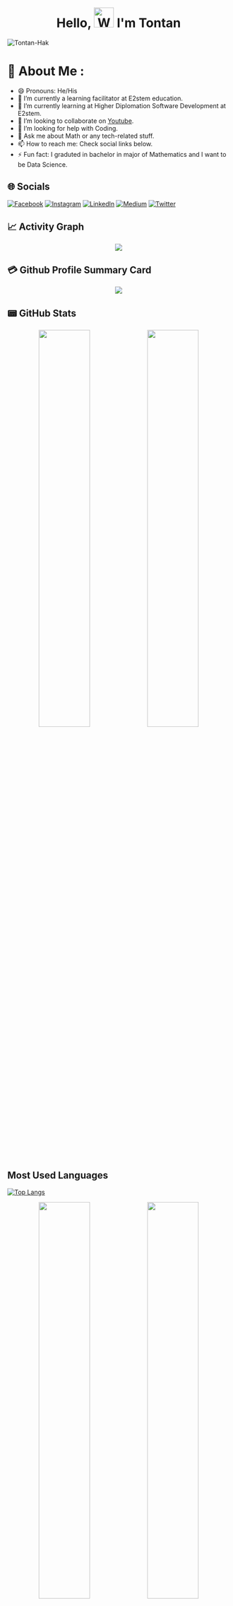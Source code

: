 <h1 align="center"> Hello, <img src="https://raw.githubusercontent.com/nixin72/nixin72/master/wave.gif" 
         alt="Waving hand animated gif"
         height="45"
         width="45" /> I'm Tontan</h1>

<p align="left"> <img src="https://komarev.com/ghpvc/?username=Tontan-Hak&label=Views&color=blue&style=plastic&style=for-the-badge" alt="Tontan-Hak" /> </p>

# 💫 About Me :
- 😄 Pronouns: He/His
- 🔭 I’m currently a learning facilitator at E2stem education.
- 🌱 I’m currently learning at Higher Diplomation Software Development at E2stem.
- 👯 I’m looking to collaborate on [Youtube](https://youtube.com/hellocodepur).
- 🤔 I’m looking for help with Coding.
- 💬 Ask me about Math or any tech-related stuff.
- 📫 How to reach me: Check social links below.
- ⚡ Fun fact: I graduted in bachelor in major of Mathematics and I want to be Data Science.

## 🌐 Socials
[![Facebook](https://img.shields.io/badge/Facebook-0077B5?style=for-the-badge&logo=Facebook&logoColor=white)](https://www.facebook.com/profile.php?id=100004905372662)
[![Instagram](https://img.shields.io/badge/Instagram-E4405F?style=for-the-badge&logo=instagram&logoColor=white)](https://www.instagram.com/hak_tontan/?hl=en) [![LinkedIn](https://img.shields.io/badge/LinkedIn-0077B5?style=for-the-badge&logo=linkedin&logoColor=white)](https://www.linkedin.com/in/hak-tontan-524897134/) [![Medium](https://img.shields.io/badge/Medium-12100E?style=for-the-badge&logo=medium&logoColor=white)](https://medium.com/@tontanhak97) [![Twitter](https://img.shields.io/twitter/follow/HakTontan?logo=Twitter&style=for-the-badge)](https://twitter.com/HakTontan)

## 📈 Activity Graph
<p align="center">
	<img src="https://activity-graph.herokuapp.com/graph?username=Tontan-Hak&theme=minimal"/>
</p>

## 💳 Github Profile Summary Card
<p align="center">
  <img src="https://github-profile-summary-cards.vercel.app/api/cards/profile-details?username=Tontan-Hak&theme=vue"/>
</p>

## 📟 GitHub Stats
<p align="center">
	<img width="48%" src="https://github-readme-stats.vercel.app/api?username=Tontan-Hak&show_icons=true&theme=vue" />
	<img width="48%" src="https://github-readme-streak-stats.herokuapp.com/?user=Tontan-Hak&theme=vue" />
</p>

## Most Used Languages
[![Top Langs](https://github-readme-stats.vercel.app/api/top-langs/?username=anuraghazra&layout=compact)](https://github.com/anuraghazra/github-readme-stats)
<p align="center">
	<img width="48%" src="[![Top Langs](https://github-readme-stats.vercel.app/api/top-langs/?username=Tontan-Hak&layout=compact)](https://github.com/Tontan-Hak/github-readme-stats)" />
	<img width="48%" src="https://github-readme-streak-stats.herokuapp.com/?user=Tontan-Hak&theme=vue" />
</p>

### ✍️Random Dev Quote
![](https://quotes-github-readme.vercel.app/api?type=horizontal&theme=vue)

---
[![Tonan-Hak](https://visitcount.itsvg.in/api?id=Tontan-Hak&icon=0&color=1)](https://visitcount.itsvg.in)

